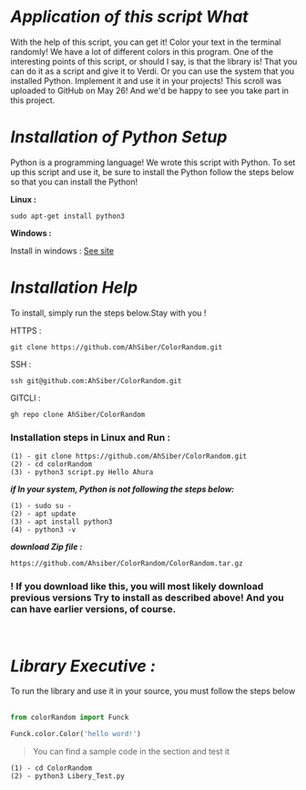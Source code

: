 # <i>Application of this script What</i>
With the help of this script, you can get it! Color your text in the terminal randomly! We have a lot of different colors in this program.
One of the interesting points of this script, or should I say, is that the library is! That you can do it as a script and give it to Verdi. Or you can use the system that you installed Python. Implement it and use it in your projects!
This scroll was uploaded to GitHub on May 26! And we'd be happy to see you take part in this project.

# <i>Installation of Python Setup</i>
Python is a programming language! We wrote this script with Python. To set up this script and use it, be sure to install the Python follow the steps below so that you can install the Python!

<b>Linux : </b>

    sudo apt-get install python3

<b> Windows : </b>

Install in windows : <a href="https://www.python.org/downloads/">See site</a>

# <i>Installation Help</i>
To install, simply run the steps below.Stay with you !

HTTPS :

    git clone https://github.com/AhSiber/ColorRandom.git

SSH :

    ssh git@github.com:AhSiber/ColorRandom.git

GITCLI :

    gh repo clone AhSiber/ColorRandom


<h3>Installation steps in Linux and Run :</h3>

    (1) - git clone https://github.com/AhSiber/ColorRandom.git
    (2) - cd colorRandom
    (3) - python3 script.py Hello Ahura

<b><i>if In your system, Python is not following the steps below:</i></b>


    (1) - sudo su -
    (2) - apt update
    (3) - apt install python3
    (4) - python3 -v


<b><i>
download Zip file :
</i></b>

    https://github.com/Ahsiber/ColorRandom/ColorRandom.tar.gz

<h3>! If you download like this, you will most likely download previous versions
Try to install as described above! And you can have earlier versions, of course.
</h3>
<br>
<h1>
<i>
Library Executive :
</i>
</h1>

To run the library and use it in your source, you must follow the steps below
‍‍‍
```python
from colorRandom import Funck

Funck.color.Color('hello word!')
```

>You can find a sample code in the section and test it

    (1) - cd ColorRandom
    (2) - python3 Libery_Test.py
